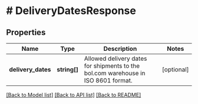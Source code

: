 # # DeliveryDatesResponse

## Properties

Name | Type | Description | Notes
------------ | ------------- | ------------- | -------------
**delivery_dates** | **string[]** | Allowed delivery dates for shipments to the bol.com warehouse in ISO 8601 format. | [optional]

[[Back to Model list]](../../README.md#models) [[Back to API list]](../../README.md#endpoints) [[Back to README]](../../README.md)

